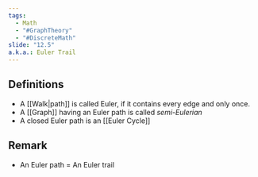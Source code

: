 ```yaml
---
tags:
  - Math
  - "#GraphTheory"
  - "#DiscreteMath"
slide: "12.5"
a.k.a.: Euler Trail
---
```

## Definitions
- A [[Walk|path]] is called Euler, if it contains every edge and only once.
- A [[Graph]] having an Euler path is called *semi-Eulerian*
- A closed Euler path is an [[Euler Cycle]]
## Remark
- An Euler path = An Euler trail